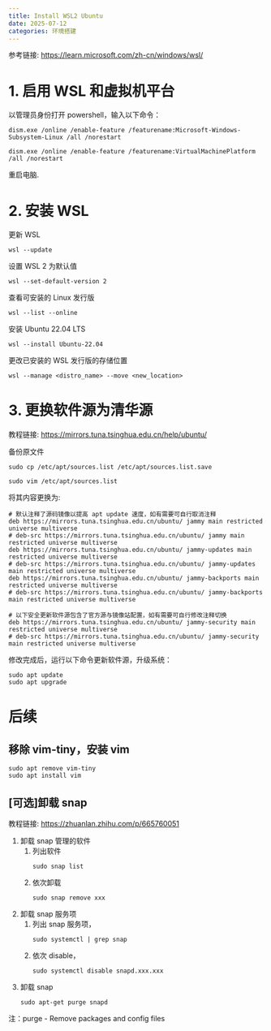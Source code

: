 ```yaml
---
title: Install WSL2 Ubuntu 
date: 2025-07-12
categories: 环境搭建
---
```


<!--more-->

参考链接: https://learn.microsoft.com/zh-cn/windows/wsl/

# 1. 启用 WSL 和虚拟机平台

以管理员身份打开 powershell，输入以下命令：

```
dism.exe /online /enable-feature /featurename:Microsoft-Windows-Subsystem-Linux /all /norestart
```

```
dism.exe /online /enable-feature /featurename:VirtualMachinePlatform /all /norestart
```

重启电脑.



# 2. 安装 WSL

更新 WSL

```
wsl --update
```
设置 WSL 2 为默认值

```
wsl --set-default-version 2
```

查看可安装的 Linux 发行版

```
wsl --list --online
```

安装 Ubuntu 22.04 LTS

```
wsl --install Ubuntu-22.04
```

更改已安装的 WSL 发行版的存储位置

```
wsl --manage <distro_name> --move <new_location>
```



# 3. 更换软件源为清华源

教程链接: https://mirrors.tuna.tsinghua.edu.cn/help/ubuntu/

备份原文件

```
sudo cp /etc/apt/sources.list /etc/apt/sources.list.save  
```

```
sudo vim /etc/apt/sources.list
```
将其内容更换为:

```text
# 默认注释了源码镜像以提高 apt update 速度，如有需要可自行取消注释
deb https://mirrors.tuna.tsinghua.edu.cn/ubuntu/ jammy main restricted universe multiverse
# deb-src https://mirrors.tuna.tsinghua.edu.cn/ubuntu/ jammy main restricted universe multiverse
deb https://mirrors.tuna.tsinghua.edu.cn/ubuntu/ jammy-updates main restricted universe multiverse
# deb-src https://mirrors.tuna.tsinghua.edu.cn/ubuntu/ jammy-updates main restricted universe multiverse
deb https://mirrors.tuna.tsinghua.edu.cn/ubuntu/ jammy-backports main restricted universe multiverse
# deb-src https://mirrors.tuna.tsinghua.edu.cn/ubuntu/ jammy-backports main restricted universe multiverse

# 以下安全更新软件源包含了官方源与镜像站配置，如有需要可自行修改注释切换
deb https://mirrors.tuna.tsinghua.edu.cn/ubuntu/ jammy-security main restricted universe multiverse
# deb-src https://mirrors.tuna.tsinghua.edu.cn/ubuntu/ jammy-security main restricted universe multiverse
```

修改完成后，运行以下命令更新软件源，升级系统：

```
sudo apt update
sudo apt upgrade
```



# 后续

##  移除 vim-tiny，安装 vim
```
sudo apt remove vim-tiny
sudo apt install vim
```


##  [可选]卸载 snap
教程链接: https://zhuanlan.zhihu.com/p/665760051

1. 卸载 snap 管理的软件
   1. 列出软件 
        ```
        sudo snap list
        ```
	2. 依次卸载
        ```
        sudo snap remove xxx
        ```
2. 卸载 snap 服务项
    1. 列出 snap 服务项，
        ```
        sudo systemctl | grep snap
        ```
    2. 依次 disable，
        ```
        sudo systemctl disable snapd.xxx.xxx
        ```
3. 卸载 snap 
    ```
    sudo apt-get purge snapd
    ```

注：purge - Remove packages and config files
